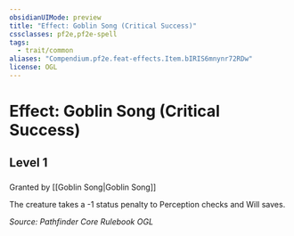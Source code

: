 ```yaml
---
obsidianUIMode: preview
title: "Effect: Goblin Song (Critical Success)"
cssclasses: pf2e,pf2e-spell
tags:
  - trait/common
aliases: "Compendium.pf2e.feat-effects.Item.bIRIS6mnynr72RDw"
license: OGL
---
```

# Effect: Goblin Song (Critical Success)
## Level 1
### 






Granted by [[Goblin Song|Goblin Song]]

The creature takes a -1 status penalty to Perception checks and Will saves.

*Source: Pathfinder Core Rulebook*
*OGL*